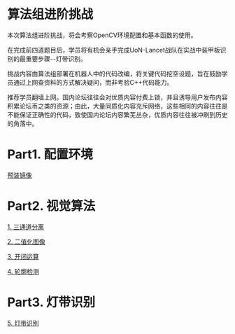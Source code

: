 # 算法组进阶挑战

本次算法组进阶挑战，将会考察OpenCV环境配置和基本函数的使用。

在完成前四道题目后，学员将有机会亲手完成UoN-Lancet战队在实战中装甲板识别的最重要步骤--灯带识别。

挑战内容由算法组部署在机器人中的代码改编，将关键代码挖空设题，旨在鼓励学员通过上网查资料的方式解决疑问，而非考验C++代码能力。

推荐学员翻墙上网。国内论坛往往会对优质内容付费上锁，并且诱导用户发布内容积累论坛币之类的资源；由此，大量同质化内容充斥网络，这些相同的内容往往是不能保证正确性的代码，致使国内论坛内容繁芜丛杂，优质内容往往被冲刷到历史的角落中。


# Part1. 配置环境

[预装镜像](https://drive.google.com/file/d/1fLaQdRe3Pc0IcfRALkM5LOguhg5YaiVw/view)


# Part2. 视觉算法

[1. 三通道分离](https://github.com/UoN-Lancet/Computer_Vision_Questions/tree/master/1.split) 

[2. 二值化图像](https://github.com/UoN-Lancet/Computer_Vision_Questions/tree/master/2.thresholding)

[3. 开闭运算](https://github.com/UoN-Lancet/Computer_Vision_Questions/tree/master/3.kernel)

[4. 轮廓检测](https://github.com/UoN-Lancet/Computer_Vision_Questions/tree/master/4.contours)

# Part3. 灯带识别

[5. 灯带识别](https://github.com/UoN-Lancet/Computer_Vision_Questions/tree/master/5.light_blob)


